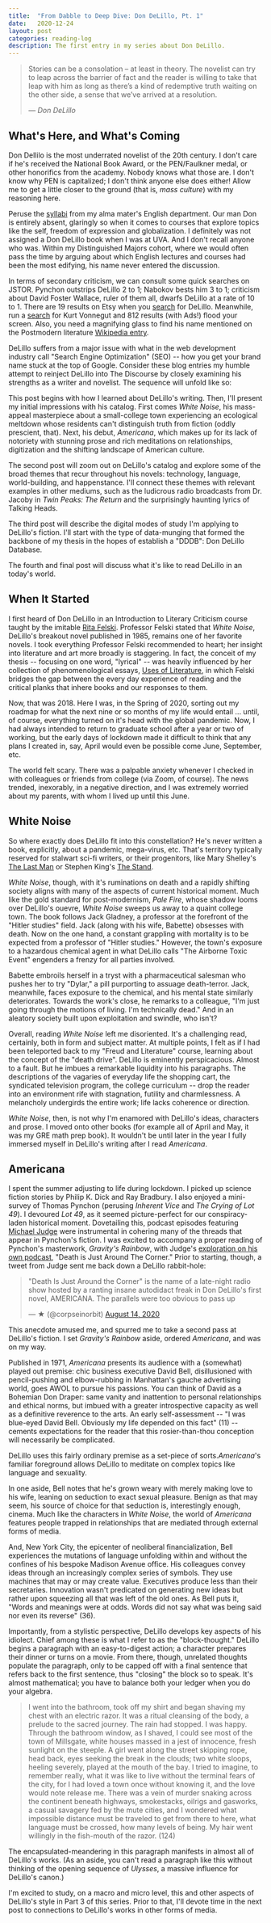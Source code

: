 ```yaml
---
title:  "From Dabble to Deep Dive: Don DeLillo, Pt. 1"
date:   2020-12-24
layout: post
categories: reading-log
description: The first entry in my series about Don DeLillo.
---
```


> Stories can be a consolation – at least in theory. 
> The novelist can try to leap across the barrier of fact
> and the reader is willing to take that leap with him as long 
> as there’s a kind of redemptive truth waiting on the other side,
> a sense that we’ve arrived at a resolution.
> 
> &mdash; <cite>Don DeLillo</cite>

## What's Here, and What's Coming

Don Dellilo is the most underrated novelist of the 20th century. I don't care if he's received the National Book Award, or the PEN/Faulkner medal, or other honorifics from the academy. Nobody knows what those are. I don't know why PEN is capitalized; I don't think anyone else does either! Allow me to get a little closer to the ground (that is, *mass culture*) with my reasoning here.

Peruse the [syllabi](https://english.as.virginia.edu/courses/undergraduate-course-descriptions-spring-2021) from my alma mater's English department. Our man Don is entirely absent, glaringly so when it comes to courses that explore topics like the self, freedom of expression and globalization. I definitely was not assigned a Don DeLillo book when I was at UVA. And I don't recall anyone who was. Within my Distinguished Majors cohort, where we would often pass the time by arguing about which English lectures and courses had been the most edifying, his name never entered the discussion. 

In terms of secondary criticism, we can consult some quick searches on JSTOR. Pynchon outstrips DeLillo 2 to 1; Nabokov bests him 3 to 1; criticism about David Foster Wallace, ruler of them all, dwarfs DeLillo at a rate of 10 to 1. There are 19 results on Etsy when you [search](https://www.etsy.com/search?q=don%20delillo) for DeLillo. Meanwhile, run a [search](https://www.etsy.com/search?q=kurt%20vonnegut) for Kurt Vonnegut and 812 results (with Ads!) flood your screen. Also, you need a magnifying glass to find his name mentioned on the Postmodern literature [Wikipedia entry](https://en.wikipedia.org/wiki/Postmodern_literature).

DeLillo suffers from a major issue with what in the web development industry call "Search Engine Optimization" (SEO) -- how you get your brand name stuck at the top of Google. Consider these blog entries my humble attempt to reinject DeLillo into The Discourse by closely examining his strengths as a writer and novelist. The sequence will unfold like so:

This post begins with how I learned about DeLillo's writing. Then, I'll present my initial impressions with his catalog. First comes *White Noise*, his mass-appeal masterpiece about a small-college town experiencing an ecological meltdown whose residents can't distinguish truth from fiction (oddly prescient, that). Next, his debut, *Americana*, which makes up for its lack of notoriety with stunning prose and rich meditations on relationships, digitization and the shifting landscape of American culture. 

The second post will zoom out on DeLillo's catalog and explore some of the broad themes that recur throughout his novels: technology, language, world-building, and happenstance. I'll connect these themes with relevant examples in other mediums, such as the ludicrous radio broadcasts from Dr. Jacoby in *Twin Peaks: The Return* and the surprisingly haunting lyrics of Talking Heads.

The third post will describe the digital modes of study I'm applying to DeLillo's fiction. I'll start with the type of data-munging that formed the backbone of my thesis in the hopes of establish a "DDDB": Don DeLillo Database.

The fourth and final post will discuss what it's like to read DeLillo in an today's world.

## When It Started

I first heard of Don DeLillo in an Introduction to Literary Criticism course taught by the imitable [Rita Felski](https://english.as.virginia.edu/felski). Professor Felski stated that *White Noise*, DeLillo's breakout novel published in 1985, remains one of her favorite novels. I took everything Professor Felski recommended to heart; her insight into literature and art more broadly is staggering. In fact, the conceit of my thesis -- focusing on one word, "lyrical" -- was heavily influenced by her collection of phenomenological essays, [Uses of Literature](https://www.wiley.com/en-us/Uses+of+Literature-p-9781405147231), in which Felski bridges the gap between the every day experience of reading and the critical planks that inhere books and our responses to them.

Now, that was 2018. Here I was, in the Spring of 2020, sorting out my roadmap for what the next nine or so months of my life would entail ... until, of course, everything turned on it's head with the global pandemic. Now, I had always intended to return to graduate school after a year or two of working, but the early days of lockdown made it difficult to think that any plans I created in, say, April would even be possible come June, September, etc. 

The world felt scary. There was a palpable anxiety whenever I checked in with colleagues or friends from college (via Zoom, of course). The news trended, inexorably, in a negative direction, and I was extremely worried about my parents, with whom I lived up until this June.

## White Noise

So where exactly does DeLillo fit into this constellation? He's never written a book, explicitly, about a pandemic, mega-virus, etc. That's territory typically reserved for stalwart sci-fi writers, or their progenitors, like Mary Shelley's [The Last Man](https://en.wikipedia.org/wiki/The_Last_Man) or Stephen King's [The Stand](https://en.wikipedia.org/wiki/The_Stand).

*White Noise*, though, with it's ruminations on death and a rapidly shifting society aligns with many of the aspects of current historical moment. Much like the gold standard for post-modernism, *Pale Fire*, whose shadow looms over DeLillo's ouevre, *White Noise* sweeps us away to a quaint college town. The book follows Jack Gladney, a professor at the forefront of the "Hitler studies" field. Jack (along with his wife, Babette) obsesses with death. Now on the one hand, a constant grappling with mortality is to be expected from a professor of "Hitler studies." However, the town's exposure to a hazardous chemical agent in what DeLillo calls "The Airborne Toxic Event" engenders a frenzy for all parties involved. 

Babette embroils herself in a tryst with a pharmaceutical salesman who pushes her to try "Dylar," a pill purporting to assuage death-terror. Jack, meanwhile, faces exposure to the chemical, and his mental state similarly deteriorates. Towards the work's close, he remarks to a colleague, "I'm just going through the motions of living. I'm technically dead." And in an aleatory society built upon exploitation and swindle, who isn't?

Overall, reading *White Noise* left me disoriented. It's a challenging read, certainly, both in form and subject matter. At multiple points, I felt as if I had been teleported back to my "Freud and Literature" course, learning about the concept of the "death drive". DeLillo is eminently perspicacious. Almost to a fault. But he imbues a remarkable liquidity into his paragraphs. The descriptions of the vagaries of everyday life the shopping cart, the syndicated television program, the college curriculum -- drop the reader into an environment rife with stagnation, futility and charmlessness. A melancholy undergirds the entire work; life lacks coherence or direction. 

*White Noise*, then, is not why I'm enamored with DeLillo's ideas, characters and prose. I moved onto other books (for example all of April and May, it was my GRE math prep book). It wouldn't be until later in the year I fully immersed myself in DeLillo's writing after I read *Americana*.

## Americana

I spent the summer adjusting to life during lockdown. I picked up science fiction stories by Philip K. Dick and Ray Bradbury. I also enjoyed a mini-survey of Thomas Pynchon (perusing *Inherent Vice* and *The Crying of Lot 49*). I devoured *Lot 49*, as it seemed picture-perfect for our conspiracy-laden historical moment. Dovetailing this, podcast episodes featuring [Michael Judge](https://twitter.com/corpseinorbit/) were instrumental in cohering many of the threads that appear in Pynchon's fiction. I was excited to accompany a proper reading of Pynchon's masterwork, *Gravity's Rainbow*, with Judge's [exploration on his own podcast](https://shoutengine.com/DeathIsJustAroundtheCorner/76-our-history-is-an-aggregate-of-last-moments-pt--57593), "Death is Just Around The Corner." Prior to starting, though, a tweet from Judge sent me back down a DeLillo rabbit-hole:

<blockquote class="twitter-tweet tw-align-center"><p lang="en" dir="ltr">&quot;Death Is Just Around the Corner&quot; is the name of a late-night radio show hosted by a ranting insane autodidact freak in Don DeLillo&#39;s first novel, AMERICANA. The parallels were too obvious to pass up</p>&mdash; ★ (@corpseinorbit) <a href="https://twitter.com/corpseinorbit/status/1294405987265282055?ref_src=twsrc%5Etfw">August 14, 2020</a></blockquote> <script async src="https://platform.twitter.com/widgets.js" charset="utf-8"></script>

This anecdote amused me, and spurred me to take a second pass at DeLillo's fiction. I set *Gravity's Rainbow* aside, ordered *Americana*, and was on my way. 

Published in 1971, *Americana* presents its audience with a (somewhat) played out premise: chic business executive David Bell, disillusioned with pencil-pushing and elbow-rubbing in Manhattan's gauche advertising world, goes AWOL to pursue his passions. You can think of David as a Bohemian Don Draper: same vanity and inattention to personal relationships and ethical norms, but imbued with a greater introspective capacity as well as a definitive reverence to the arts. An early self-assessment -- "I was blue-eyed David Bell. Obviously my life depended on this fact" (11) -- cements expectations for the reader that this rosier-than-thou conception will necessarily be complicated.

DeLillo uses this fairly ordinary premise as a set-piece of sorts.*Americana*'s familiar foreground allows DeLillo to meditate on complex topics like language and sexuality. 

In one aside, Bell notes that he's grown weary with merely making love to his wife, leaning on seduction to exact sexual pleasure. Benign as that may seem, his source of choice for that seduction is, interestingly enough, cinema. Much like the characters in *White Noise*, the world of *Americana* features people trapped in relationships that are mediated through external forms of media. 

And, New York City, the epicenter of neoliberal financialization, Bell experiences the mutations of language unfolding within and without the confines of his bespoke Madison Avenue office. His colleagues convey ideas through an increasingly complex series of symbols. They use machines that may or may create value. Executives produce less than their secretaries. Innovation wasn't predicated on generating new ideas but rather upon squeezing all that was left of the old ones. As Bell puts it, "Words and meanings were at odds. Words did not say what was being said nor even its reverse" (36). 

Importantly, from a stylistic perspective, DeLillo develops key aspects of his idiolect. Chief among these is what I refer to as the "block-thought." DeLillo begins a paragraph with an easy-to-digest action; a character prepares their dinner or turns on a movie. From there, though, unrelated thoughts populate the paragraph, only to be capped off with a final sentence that refers back to the first sentence, thus "closing" the block so to speak. It's almost mathematical; you have to balance both your ledger when you do your algebra.

> I went into the bathroom, took off my shirt and began shaving my chest with an electric razor.
> It was a ritual cleansing of the body, a prelude to the sacred journey. The rain had stopped.
> I was happy. Through the bathroom window, as I shaved, I could see most of the town of Millsgate,
> white houses massed in a jest of innocence, fresh sunlight on the steeple. A girl went along the
> street skipping rope, head back, eyes seeking the break in the clouds; two white sloops, heeling
> severely, played at the mouth of the bay. I tried to imagine, to remember really, what it was
> like to live without the terminal fears of the city, for I had loved a town once without 
> knowing it, and the love would note release me. There was a vein of murder snaking across the
> continent beneath highways, smokestacks, oilrigs and gasworks, a casual savagery fed by the mute
> cities, and I wondered what impossible distance must be traveled to get from there to here, 
> what language must be crossed, how many levels of being. My hair went willingly in the fish-mouth
> of the razor. (124)

The encapsulated-meandering in this paragraph manifests in almost all of DeLillo's works. (As an aside, you can't read a paragraph like this without thinking of the opening sequence of *Ulysses*, a massive influence for DeLillo's canon.) 

I'm excited to study, on a macro and micro level, this and other aspects of DeLillo's style in Part 3 of this series. Prior to that, I'll devote time in the next post to connections to DeLillo's works in other forms of media.